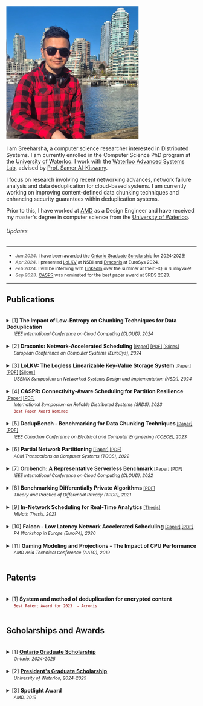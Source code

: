 <img src="images/Title_Image_2.jpg" width=350>

I am Sreeharsha, a computer science researcher interested in Distributed Systems. I am currently enrolled in the Computer Science PhD program at the [University of Waterloo](https://uwaterloo.ca/). I work with the [Waterloo Advanced Systems Lab](https://wasl.uwaterloo.ca/), advised by [Prof. Samer Al-Kiswany](https://cs.uwaterloo.ca/~alkiswan/index.html).

I focus on research involving recent networking advances, network failure analysis and data deduplication for cloud-based systems. I am currently working on improving content-defined data chunking techniques and enhancing security guarantees within deduplication systems.

Prior to this, I have worked at [AMD](https://www.amd.com/en.html) as a Design Engineer and have received my master's degree in computer science from the [University of Waterloo](https://uwaterloo.ca/).

###### Updates
---
 * <small> <font style="color:gray"><b><em>Jun 2024</em>.</b></font> I have been awarded the <a href= "https://osap.gov.on.ca/OSAPPortal/en/A-ZListofAid/PRDR019245.html">Ontario Graduate Scholarship</a> for 2024-2025! </small>
 * <small> <font style="color:gray"><b><em>Apr 2024</em>.</b></font> I presented <a href="https://wasl.uwaterloo.ca/projects/lolkv/">LoLKV</a> at NSDI and <a href="https://wasl.uwaterloo.ca/projects/draconis/">Draconis</a> at EuroSys 2024. </small>   
 * <small> <font style="color:gray"><b><em>Feb 2024</em>.</b></font> I will be interning with <a href="https://www.linkedin.com/">LinkedIn</a> over the summer at their HQ in Sunnyvale! </small>  
 * <small> <font style="color:gray"><b><em>Sep 2023</em>.</b></font> <a href="https://wasl.uwaterloo.ca/projects/nifty/">CASPR</a> was nominated for the best paper award at SRDS 2023. </small>   
 ---
 
## Publications
<br>
<details> <summary> [1]
  <strong> The Impact of Low-Entropy on Chunking Techniques for Data Deduplication </strong> <br>
    &nbsp;&nbsp;&nbsp;&nbsp;&nbsp;<small><em>IEEE International Conference on Cloud Computing (CLOUD), 2024</em></small> <br>
  </summary>
  
  &nbsp;&nbsp;&nbsp;&nbsp;&nbsp;&nbsp;&nbsp;&nbsp; <small> Mu'men Al Jarah, <em>Sreeharsha Udayashankar</em>, Abdelrahman Baba and Samer Al-Kiswany </small>
</details>

<br>
<details> <summary> [2]
  <strong> Draconis: Network-Accelerated Scheduling </strong> <small> <a href="https://dl.acm.org/doi/10.1145/3627703.3650060">[Paper]</a> <a href="papers/Draconis_EuroSys24.pdf">[PDF]</a> <a href="papers/Draconis_EuroSys24_Slides.pdf">[Slides]</a> </small> <br>
    &nbsp;&nbsp;&nbsp;&nbsp;&nbsp;<small><em>European Conference on Computer Systems (EuroSys), 2024</em></small> <br>
  </summary>
  
  &nbsp;&nbsp;&nbsp;&nbsp;&nbsp;&nbsp;&nbsp;&nbsp; <small> <em>Sreeharsha Udayashankar</em>, Ashraf Abdel-Hadi, Ali Mashtizadeh and Samer Al-Kiswany </small>
</details>

<br>
<details> <summary> [3]
  <strong>  LoLKV: The Logless Linearizable Key-Value Storage System </strong> <small> <a href="https://www.usenix.org/conference/nsdi24/presentation/alquraan">[Paper]</a> <a href="papers/LoLKV_NSDI24.pdf">[PDF]</a> <a href="papers/LoLKV_NSDI24_Slides.pdf">[Slides]</a> </small> <br>  
    &nbsp;&nbsp;&nbsp;&nbsp;&nbsp;<small><em>USENIX Symposium on Networked Systems Design and Implementation (NSDI), 2024 </em></small> <br>
  </summary>
  
  &nbsp;&nbsp;&nbsp;&nbsp;&nbsp;&nbsp;&nbsp;&nbsp; <small>Ahmed Alquraan, <em>Sreeharsha Udayashankar</em>, Virendra Marathe, Bernard Wong and Samer Al-Kiswany</small>
</details>

<br>
<details> <summary> [4]
  <strong> CASPR: Connectivity-Aware Scheduling for Partition Resilience </strong> <small> <a href="https://ieeexplore.ieee.org/abstract/document/10419277">[Paper]</a> <a href="papers/CASPR_SRDS23.pdf">[PDF]</a> </small> <br>  
    &nbsp;&nbsp;&nbsp;&nbsp;&nbsp;<small><em>International Symposium on Reliable Distributed Systems (SRDS), 2023</em></small> <br>
  &nbsp;&nbsp;&nbsp;&nbsp;&nbsp;<code style="color:darkred"><small>Best Paper Award Nominee</small></code>
</summary>
  
  &nbsp;&nbsp;&nbsp;&nbsp;&nbsp;&nbsp;&nbsp;&nbsp; <small>Sara Qunaibi, <em>Sreeharsha Udayashankar</em> and Samer Al-Kiswany </small>
</details>

<br>
<details> <summary> [5]
   <strong>DedupBench - Benchmarking for Data Chunking Techniques </strong> <small> <a href="https://ieeexplore.ieee.org/document/10288834">[Paper]</a> <a href="papers/DedupBench_CCECE23.pdf">[PDF]</a> </small> <br>    
   &nbsp;&nbsp;&nbsp;&nbsp;&nbsp;<small><em>IEEE Canadian Conference on Electrical and Computer Engineering (CCECE), 2023</em></small>
  </summary>
  
  &nbsp;&nbsp;&nbsp;&nbsp;&nbsp;&nbsp;&nbsp;&nbsp; <small>Alan Liu, Abdelrahman Baba, <em>Sreeharsha Udayashankar</em> and Samer Al-Kiswany</small>
</details>
<br>

<details> <summary> [6]
  <strong> Partial Network Partitioning </strong> <small> <a href="https://dl.acm.org/doi/10.1145/3576192">[Paper]</a> <a href="papers/NIFTY_TOCS22.pdf">[PDF]</a> </small> <br>
  &nbsp;&nbsp;&nbsp;&nbsp;&nbsp;<small><em>ACM Transactions on Computer Systems (TOCS), 2022</em></small>
</summary>
  
  &nbsp;&nbsp;&nbsp;&nbsp;&nbsp;&nbsp;&nbsp;&nbsp;<small>Basil Alkhatib, <em>Sreeharsha Udayashankar</em>, Sara Qunaibi, Ahmed Alquraan, Mohammed Alfatafta, Wael Al-Manasrah, Alex Depoutovitch and Samer Al-Kiswany </small>
</details>
<br>

<details> <summary> [7]
 <strong> Orcbench: A Representative Serverless Benchmark </strong> <small> <a href="https://ieeexplore.ieee.org/document/9860528")>[Paper]</a> <a href="papers/OrcBench_CLOUD22.pdf">[PDF]</a> </small> <br>
  &nbsp;&nbsp;&nbsp;&nbsp;&nbsp;<small><em>IEEE International Conference on Cloud Computing (CLOUD), 2022</em></small>
</summary>
 
  &nbsp;&nbsp;&nbsp;&nbsp;&nbsp;&nbsp;&nbsp;&nbsp; <small>Ryan Hancock, <em>Sreeharsha Udayashankar</em>, Ali Mashtizadeh and Samer Al-Kiswany</small>
</details>
<br>

<details> <summary> [8]
 <strong> Benchmarking Differentially Private Algorithms </strong> <small> <a href="papers/BenchmarkDiffPriv_TPDP21.pdf">[PDF]</a> </small> <br>
  &nbsp;&nbsp;&nbsp;&nbsp;&nbsp;<small><em>Theory and Practice of Differential Privacy (TPDP), 2021</em></small>
</summary>
   
  &nbsp;&nbsp;&nbsp;&nbsp;&nbsp;&nbsp;&nbsp;&nbsp; <small>Huiyi Ning, <em>Sreeharsha Udayashankar</em>, Sara Qunaibi, Karl Knopf and Xi He</small>
</details>
<br>

<details> <summary> [9]
 <strong> In-Network Scheduling for Real-Time Analytics </strong> <small> <a href="https://uwspace.uwaterloo.ca/handle/10012/16922">[Thesis]</a> </small> <br>
  &nbsp;&nbsp;&nbsp;&nbsp;&nbsp;<small><em>MMath Thesis, 2021</em> </small>
</summary>
  
  &nbsp;&nbsp;&nbsp;&nbsp;&nbsp;&nbsp;&nbsp;&nbsp; <small><em>Sreeharsha Udayashankar</em></small>
</details>
<br>

<details> <summary> [10]
 <strong> Falcon - Low Latency Network Accelerated Scheduling </strong> <small> <a href="https://dl.acm.org/doi/10.1145/3426744.3431322">[Paper]</a> <a href="papers/Falcon_EuroP420.pdf">[PDF]</a> </small> <br>  
&nbsp;&nbsp;&nbsp;&nbsp;&nbsp;<small><em>P4 Workshop in Europe (EuroP4), 2020</em></small>
  
</summary>
  
  &nbsp;&nbsp;&nbsp;&nbsp;&nbsp;&nbsp;&nbsp;&nbsp; <small>Ibrahim Kettaneh, <em>Sreeharsha Udayashankar</em>, Ashraf Abdel-Hadi, Robin Grosman and Samer Al-Kiswany</small>
</details>
<br>

<details> <summary> [11]
 <strong> Gaming Modeling and Projections - The Impact of CPU Performance </strong><br>
  &nbsp;&nbsp;&nbsp;&nbsp;&nbsp;<small><em>AMD Asia Technical Conference (AATC), 2019</em></small>
</summary>
  
  &nbsp;&nbsp;&nbsp;&nbsp;&nbsp;&nbsp;&nbsp;&nbsp; <small><em>Sreeharsha Udayashankar</em>, Saumya Chandra and Don Cherepacha</small>
</details>
<br>

## Patents
<br>
<details> 
  <summary> [1]
    <strong> System and method of deduplication for encrypted content </strong> <br>
    &nbsp;&nbsp;&nbsp;&nbsp;&nbsp;<code style="color:darkred"><small>Best Patent Award for 2023  - Acronis</small></code>
  </summary>
  
  &nbsp;&nbsp;&nbsp;&nbsp;&nbsp;&nbsp;&nbsp;&nbsp;<small><em>Sreeharsha Udayashankar</em>, Abdelrahman Ba'ba', Samer Al-Kiswany, Serg Bell and Stanislav Protasov</small>
</details>
<br>

## Scholarships and Awards
<br>
<details> 
  <summary> [1] 
   <a href="https://osap.gov.on.ca/OSAPPortal/en/A-ZListofAid/PRDR019245.html"><strong>Ontario Graduate Scholarship</strong></a><br>
  &nbsp;&nbsp;&nbsp;&nbsp;&nbsp;<small><em>Ontario, 2024-2025</em></small>
  </summary>
</details>

<br>
<details> 
  <summary> [2] 
  <strong><a href="https://uwaterloo.ca/graduate-studies-postdoctoral-affairs/current-students/internal-waterloo-awards/presidents-graduate-scholarship">President's Graduate Scholarship</a></strong><br>
  &nbsp;&nbsp;&nbsp;&nbsp;&nbsp;<small><em>University of Waterloo, 2024-2025</em></small>
  </summary>
</details>

<br>
<details> 
  <summary> [3] 
   <strong>Spotlight Award</strong><br>
  &nbsp;&nbsp;&nbsp;&nbsp;&nbsp;<small><em>AMD, 2019</em></small>
  </summary>
</details>

  





